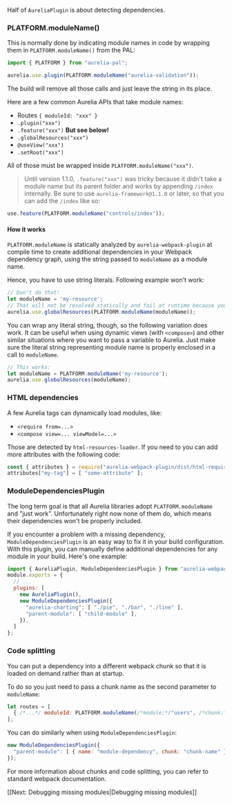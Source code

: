 Half of `AureliaPlugin` is about detecting dependencies.

### PLATFORM.moduleName()
This is normally done by indicating module names in code by wrapping them in `PLATFORM.moduleName()` from the PAL:
```js
import { PLATFORM } from "aurelia-pal";

aurelia.use.plugin(PLATFORM.moduleName("aurelia-validation"));
```
The build will remove all those calls and just leave the string in its place.

Here are a few common Aurelia APIs that take module names:
- Routes `{ moduleId: "xxx" }`
- `.plugin("xxx")`
- `.feature("xxx")` **But see below!**
- `.globalResources("xxx")`
- `@useView("xxx")`
- `.setRoot("xxx")`

All of those must be wrapped inside `PLATFORM.moduleName("xxx")`.

> Until version 1.1.0, `.feature("xxx")` was tricky because it didn't take a module name but its parent folder and works by appending `/index` internally. Be sure to use `aurelia-framework@1.1.0` or later, so that you can add the `/index` like so:
```js
use.feature(PLATFORM.moduleName("controls/index"));
```

#### How it works
`PLATFORM.moduleName` is statically analyzed by `aurelia-webpack-plugin` at compile time to create additional dependencies in your Webpack dependency graph, using the string passed to `moduleName` as a module name.

Hence, you have to use string literals. Following example won't work:
```js
// Don't do that!
let moduleName = 'my-resource';
// That will not be resolved statically and fail at runtime because your resource was not included in bundle
aurelia.use.globalResources(PLATFORM.moduleName(moduleName));
```

You can wrap any literal string, though, so the following variation does work. 
It can be useful when using dynamic views (with `<compose>`) and other similar situations where you want to pass a variable to Aurelia.
Just make sure the literal string representing module name is properly enclosed in a call to `moduleName`.
```js
// This works:
let moduleName = PLATFORM.moduleName('my-resource');
aurelia.use.globalResources(moduleName);
```

### HTML dependencies 
A few Aurelia tags can dynamically load modules, like:
- `<require from=...>`
- `<compose view=... viewModel=...>`

Those are detected by `html-resources-loader`.
If you need to you can add more attributes with the following code:
```js
const { attributes } = require("aurelia-webpack-plugin/dist/html-requires-loader");
attributes["my-tag"] = [ "some-attribute" ];
```

### ModuleDependenciesPlugin
The long term goal is that all Aurelia libraries adopt `PLATFORM.moduleName` and "just work".
Unfortunately right now none of them do, which means their dependencies won't be properly included.

If you encounter a problem with a missing dependency, `ModuleDependenciesPlugin` is an easy way to fix it in your build configuration. 
With this plugin, you can manually define additional dependencies for any module in your build. 
Here's one example:
```js
import { AureliaPlugin, ModuleDependenciesPlugin } from "aurelia-webpack-plugin";
module.exports = {
  // ...
  plugins: [
    new AureliaPlugin(),
    new ModuleDependenciesPlugin({
      "aurelia-charting": [ "./pie", "./bar", "./line" ],
      "parent-module": [ "child-module" ],
    }),
  ]
};
```

### Code splitting
You can put a dependency into a different webpack chunk so that it is loaded on demand rather than at startup.

To do so you just need to pass a chunk name as the second parameter to `moduleName`:
```js
let routes = [
  { /*...*/ moduleId: PLATFORM.moduleName(/*module:*/"users", /*chunk:*/"admin") }
];
```

You can do similarly when using `ModuleDependenciesPlugin`:
```js
new ModuleDependenciesPlugin({
  "parent-module": [ { name: "module-dependency", chunk: "chunk-name" } ]
});
```

For more information about chunks and code splitting, you can refer to standard webpack documentation.

[[Next: Debugging missing modules|Debugging missing modules]]